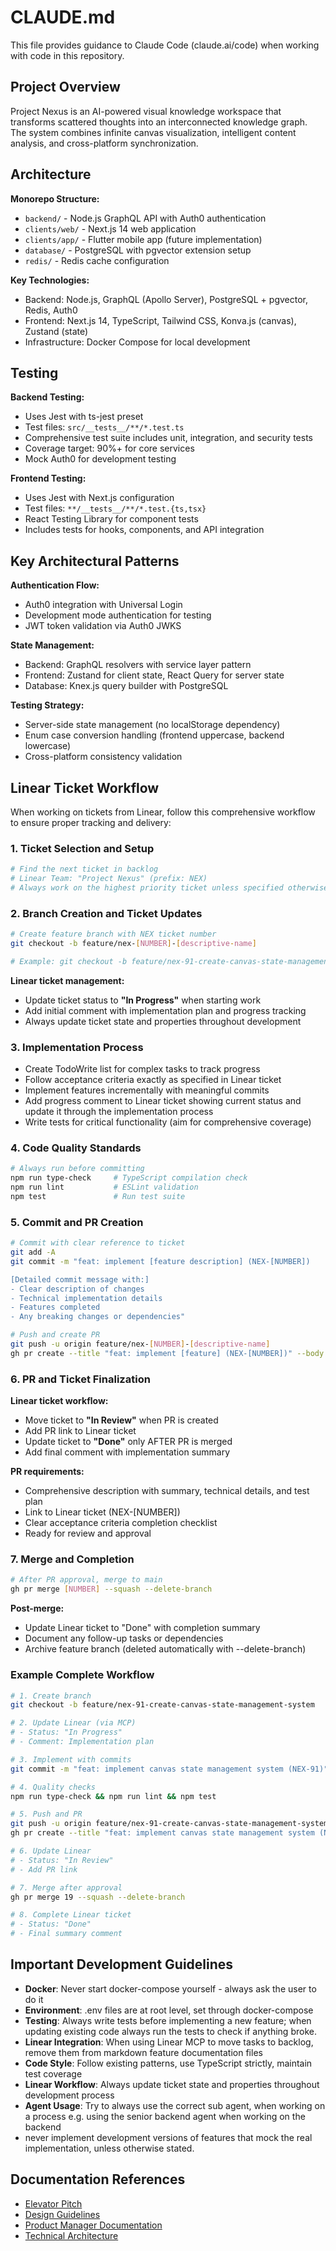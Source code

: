 # CLAUDE.md

This file provides guidance to Claude Code (claude.ai/code) when working with code in this repository.

## Project Overview

Project Nexus is an AI-powered visual knowledge workspace that transforms scattered thoughts into an interconnected knowledge graph. The system combines infinite canvas visualization, intelligent content analysis, and cross-platform synchronization.

## Architecture

**Monorepo Structure:**
- `backend/` - Node.js GraphQL API with Auth0 authentication
- `clients/web/` - Next.js 14 web application
- `clients/app/` - Flutter mobile app (future implementation)
- `database/` - PostgreSQL with pgvector extension setup
- `redis/` - Redis cache configuration

**Key Technologies:**
- Backend: Node.js, GraphQL (Apollo Server), PostgreSQL + pgvector, Redis, Auth0
- Frontend: Next.js 14, TypeScript, Tailwind CSS, Konva.js (canvas), Zustand (state)
- Infrastructure: Docker Compose for local development

## Testing

**Backend Testing:**
- Uses Jest with ts-jest preset
- Test files: `src/__tests__/**/*.test.ts`
- Comprehensive test suite includes unit, integration, and security tests
- Coverage target: 90%+ for core services
- Mock Auth0 for development testing

**Frontend Testing:**
- Uses Jest with Next.js configuration
- Test files: `**/__tests__/**/*.test.{ts,tsx}`
- React Testing Library for component tests
- Includes tests for hooks, components, and API integration

## Key Architectural Patterns

**Authentication Flow:**
- Auth0 integration with Universal Login
- Development mode authentication for testing
- JWT token validation via Auth0 JWKS

**State Management:**
- Backend: GraphQL resolvers with service layer pattern
- Frontend: Zustand for client state, React Query for server state
- Database: Knex.js query builder with PostgreSQL

**Testing Strategy:**
- Server-side state management (no localStorage dependency)
- Enum case conversion handling (frontend uppercase, backend lowercase)
- Cross-platform consistency validation

## Linear Ticket Workflow

When working on tickets from Linear, follow this comprehensive workflow to ensure proper tracking and delivery:

### 1. Ticket Selection and Setup
```bash
# Find the next ticket in backlog
# Linear Team: "Project Nexus" (prefix: NEX)
# Always work on the highest priority ticket unless specified otherwise
```

### 2. Branch Creation and Ticket Updates
```bash
# Create feature branch with NEX ticket number
git checkout -b feature/nex-[NUMBER]-[descriptive-name]

# Example: git checkout -b feature/nex-91-create-canvas-state-management-system
```

**Linear ticket management:**
- Update ticket status to **"In Progress"** when starting work
- Add initial comment with implementation plan and progress tracking
- Always update ticket state and properties throughout development

### 3. Implementation Process
- Create TodoWrite list for complex tasks to track progress
- Follow acceptance criteria exactly as specified in Linear ticket
- Implement features incrementally with meaningful commits
- Add progress comment to Linear ticket showing current status and update it through the implementation process
- Write tests for critical functionality (aim for comprehensive coverage)

### 4. Code Quality Standards
```bash
# Always run before committing
npm run type-check     # TypeScript compilation check
npm run lint           # ESLint validation
npm test               # Run test suite
```

### 5. Commit and PR Creation
```bash
# Commit with clear reference to ticket
git add -A
git commit -m "feat: implement [feature description] (NEX-[NUMBER])

[Detailed commit message with:]
- Clear description of changes
- Technical implementation details
- Features completed
- Any breaking changes or dependencies"

# Push and create PR
git push -u origin feature/nex-[NUMBER]-[descriptive-name]
gh pr create --title "feat: implement [feature] (NEX-[NUMBER])" --body "[comprehensive PR description]"
```

### 6. PR and Ticket Finalization
**Linear ticket workflow:**
- Move ticket to **"In Review"** when PR is created
- Add PR link to Linear ticket
- Update ticket to **"Done"** only AFTER PR is merged
- Add final comment with implementation summary

**PR requirements:**
- Comprehensive description with summary, technical details, and test plan
- Link to Linear ticket (NEX-[NUMBER])
- Clear acceptance criteria completion checklist
- Ready for review and approval

### 7. Merge and Completion
```bash
# After PR approval, merge to main
gh pr merge [NUMBER] --squash --delete-branch
```

**Post-merge:**
- Update Linear ticket to "Done" with completion summary
- Document any follow-up tasks or dependencies
- Archive feature branch (deleted automatically with --delete-branch)

### Example Complete Workflow
```bash
# 1. Create branch
git checkout -b feature/nex-91-create-canvas-state-management-system

# 2. Update Linear (via MCP)
# - Status: "In Progress"
# - Comment: Implementation plan

# 3. Implement with commits
git commit -m "feat: implement canvas state management system (NEX-91)"

# 4. Quality checks
npm run type-check && npm run lint && npm test

# 5. Push and PR
git push -u origin feature/nex-91-create-canvas-state-management-system
gh pr create --title "feat: implement canvas state management system (NEX-91)"

# 6. Update Linear
# - Status: "In Review" 
# - Add PR link

# 7. Merge after approval
gh pr merge 19 --squash --delete-branch

# 8. Complete Linear ticket
# - Status: "Done"
# - Final summary comment
```

## Important Development Guidelines

- **Docker**: Never start docker-compose yourself - always ask the user to do it
- **Environment**: .env files are at root level, set through docker-compose
- **Testing**: Always write tests before implementing a new feature; when updating existing code always run the tests to check if anything broke.
- **Linear Integration**: When using Linear MCP to move tasks to backlog, remove them from markdown feature documentation files
- **Code Style**: Follow existing patterns, use TypeScript strictly, maintain test coverage
- **Linear Workflow**: Always update ticket state and properties throughout development process
- **Agent Usage**: Try to always use the correct sub agent, when working on a process e.g. using the senior backend agent when working on the backend
- never implement development versions of features that mock the real implementation, unless otherwise stated.

## Documentation References

- [Elevator Pitch](./README.md)
- [Design Guidelines](./docs/design-documentation/)
- [Product Manager Documentation](./docs/project-documentation/product-manager-output.md)
- [Technical Architecture](./docs/project-documentation/technical-architecture.md)